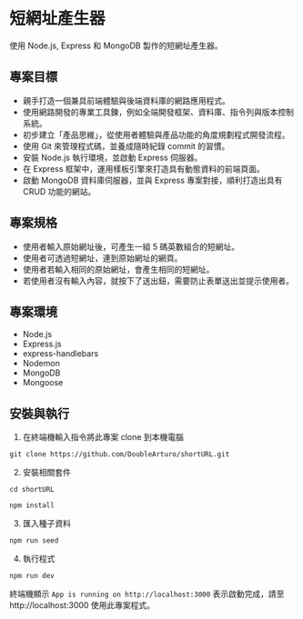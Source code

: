 # 短網址產生器
使用 Node.js, Express 和 MongoDB 製作的短網址產生器。

## 專案目標
- 親手打造一個兼具前端體驗與後端資料庫的網路應用程式。
- 使用網路開發的專業工具鍊，例如全端開發框架、資料庫、指令列與版本控制系統。
- 初步建立「產品思維」，從使用者體驗與產品功能的角度規劃程式開發流程。
- 使用 Git 來管理程式碼，並養成隨時紀錄 commit 的習慣。
- 安裝 Node.js 執行環境，並啟動 Express 伺服器。
- 在 Express 框架中，運用樣板引擎來打造具有動態資料的前端頁面。
- 啟動 MongoDB 資料庫伺服器，並與 Express 專案對接，順利打造出具有 CRUD 功能的網站。

## 專案規格
- 使用者輸入原始網址後，可產生一組 5 碼英數組合的短網址。
- 使用者可透過短網址，連到原始網址的網頁。
- 使用者若輸入相同的原始網址，會產生相同的短網址。
- 若使用者沒有輸入內容，就按下了送出鈕，需要防止表單送出並提示使用者。

## 專案環境
- Node.js
- Express.js
- express-handlebars
- Nodemon
- MongoDB
- Mongoose

## 安裝與執行
1. 在終端機輸入指令將此專案 clone 到本機電腦

```
git clone https://github.com/DoubleArturo/shortURL.git
```

2. 安裝相關套件

```
cd shortURL
```

```
npm install
```

3. 匯入種子資料

```
npm run seed
```

4. 執行程式

```
npm run dev
```

終端機顯示 `App is running on http://localhost:3000` 表示啟動完成，請至 http://localhost:3000 使用此專案程式。
